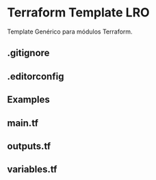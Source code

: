 # Terraform Template LRO

Template Genérico para módulos Terraform.

## .gitignore

## .editorconfig

## Examples

## main.tf

## outputs.tf

## variables.tf
